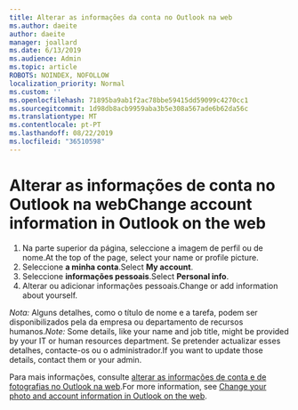 ```yaml
---
title: Alterar as informações da conta no Outlook na web
ms.author: daeite
author: daeite
manager: joallard
ms.date: 6/13/2019
ms.audience: Admin
ms.topic: article
ROBOTS: NOINDEX, NOFOLLOW
localization_priority: Normal
ms.custom: ''
ms.openlocfilehash: 71895ba9ab1f2ac78bbe59415dd59099c4270cc1
ms.sourcegitcommit: 1d98db8acb9959aba3b5e308a567ade6b62da56c
ms.translationtype: MT
ms.contentlocale: pt-PT
ms.lasthandoff: 08/22/2019
ms.locfileid: "36510598"
---
```

# <a name="change-account-information-in-outlook-on-the-web"></a><span data-ttu-id="23316-102">Alterar as informações de conta no Outlook na web</span><span class="sxs-lookup"><span data-stu-id="23316-102">Change account information in Outlook on the web</span></span>

1. <span data-ttu-id="23316-103">Na parte superior da página, seleccione a imagem de perfil ou de nome.</span><span class="sxs-lookup"><span data-stu-id="23316-103">At the top of the page, select your name or profile picture.</span></span>
1. <span data-ttu-id="23316-104">Seleccione **a minha conta**.</span><span class="sxs-lookup"><span data-stu-id="23316-104">Select **My account**.</span></span>
1. <span data-ttu-id="23316-105">Seleccione **informações pessoais**.</span><span class="sxs-lookup"><span data-stu-id="23316-105">Select **Personal info**.</span></span>
1. <span data-ttu-id="23316-106">Alterar ou adicionar informações pessoais.</span><span class="sxs-lookup"><span data-stu-id="23316-106">Change or add information about yourself.</span></span>

<span data-ttu-id="23316-107">*Nota:* Alguns detalhes, como o título de nome e a tarefa, podem ser disponibilizados pela da empresa ou departamento de recursos humanos.</span><span class="sxs-lookup"><span data-stu-id="23316-107">*Note:* Some details, like your name and job title, might be provided by your IT or human resources department.</span></span> <span data-ttu-id="23316-108">Se pretender actualizar esses detalhes, contacte-os ou o administrador.</span><span class="sxs-lookup"><span data-stu-id="23316-108">If you want to update those details, contact them or your admin.</span></span>

<span data-ttu-id="23316-109">Para mais informações, consulte [alterar as informações de conta e de fotografias no Outlook na web](https://support.office.com/article/b2dbb289-851d-4bed-93c3-3e136f5659ec).</span><span class="sxs-lookup"><span data-stu-id="23316-109">For more information, see [Change your photo and account information in Outlook on the web](https://support.office.com/article/b2dbb289-851d-4bed-93c3-3e136f5659ec).</span></span>